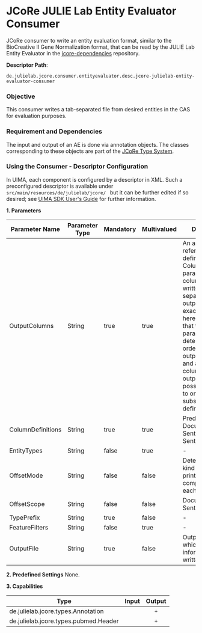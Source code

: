  # JCoRe JULIE Lab Entity Evaluator Consumer
 
 JCoRe consumer to write an entity evaluation format, similar to the BioCreative II Gene Normalization format, that can be read by the JULIE Lab Entity Evaluator in the [jcore-dependencies](https://github.com/JULIELab/jcore-dependencies) repository.

**Descriptor Path**:
```
de.julielab.jcore.consumer.entityevaluator.desc.jcore-julielab-entity-evaluator-consumer
```

### Objective
This consumer writes a tab-separated file from desired entities in the CAS for evaluation purposes.

### Requirement and Dependencies
The input and output of an AE is done via annotation objects. The classes corresponding to these objects are part of the [JCoRe Type System](https://github.com/JULIELab/jcore-base/tree/master/jcore-types).

### Using the Consumer - Descriptor Configuration
 In UIMA, each component is configured by a descriptor in XML. Such a preconfigured descriptor is available under `src/main/resources/de/julielab/jcore/ ` but it can be further edited if so desired; see [UIMA SDK User's Guide](https://uima.apache.org/downloads/releaseDocs/2.1.0-incubating/docs/html/tools/tools.html#ugr.tools.cde) for further information.

**1. Parameters**

| Parameter Name | Parameter Type | Mandatory | Multivalued | Description |
|----------------|----------------|-----------|-------------|-------------|
| OutputColumns | String | true | true | An array of names referring to definitions in the ColumnDefinitions parameter. The columns will be written tab-separated into the output file in the exact order given here. This means that this parameter determines the order of the output columns and also which columns are output at all. It is possible and valid to only print out a subset of all defined columns. |
| ColumnDefinitions | String | true | true | Predefined: DocumentId, SentenceId, SentenceId |
| EntityTypes | String | false | true | - |
| OffsetMode | String | false | false | Determines the kind of offset printed out by the component for each entity. |
| OffsetScope | String | false | false | Document or Sentence. |
| TypePrefix | String | true | false | - |
| FeatureFilters | String | false | true | - |
| OutputFile | String | true | false | Output file to which all entity information is written.|

**2. Predefined Settings**
None.

**3. Capabilities**

| Type | Input | Output |
|------|:-----:|:------:|
| de.julielab.jcore.types.Annotation |  | `+` |
| de.julielab.jcore.types.pubmed.Header |  | `+` |
